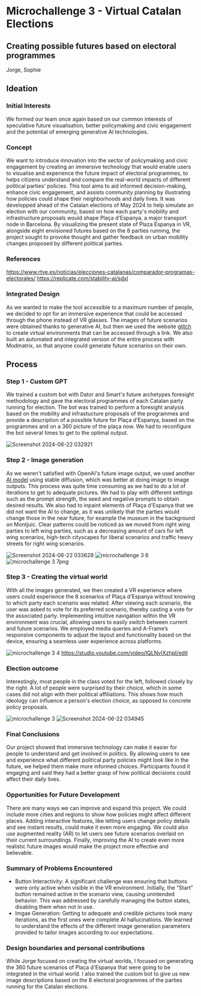 # Microchallenge 3 - Virtual Catalan Elections
## Creating possible futures based on electoral programmes
Jorge, Sophie

## Ideation

### Initial Interests

We formed our team once again based on our common interests of speculative future visualisation, better policymaking and civic engagement and the potential of emerging generative AI technologies.

### Concept

We want to introduce innovation into the sector of policymaking and civic engagement by creating an immersive technology that would enable users to visualise and experience the future impact of electoral programmes, to helps citizens understand and compare the real-world impacts of different political parties' policies. This tool aims to aid informed decision-making, enhance civic engagement, and assists community planning by illustrating how policies could shape their neighborhoods and daily lives. It was developped ahead of the Catalan elections of May 2024 to help simulate an election with our community, based on how each party's mobility and infrastructure proposals would shape Plaça d'Espanya, a major transport node in Barcelona. By visualizing the present state of Plaza Espanya in VR, alongside eight envisioned futures based on the 8 parties running, the project sought to provoke thought and gather feedback on urban mobility changes proposed by different political parties. 

### References

https://www.rtve.es/noticias/elecciones-catalanas/comparador-programas-electorales/ 
https://replicate.com/stability-ai/sdxl 

### Integrated Design
As we wanted to make the tool accessible to a maximum number of people, we decided to opt for an immersive experience that could be accessed through the phone instead of VR glasses. The images of future scenarios were obtained thanks to generative AI, but then we used the website [glitch]([url](https://glitch.com/)) to create virtual environments that can be accessed through a link. We also built an automated and integrated version of the entire process with Modmatrix, so that anyone could generate future scenarios on their own.

## Process

### Step 1 - Custom GPT

We trained a custom bot with Dator and Smart's future archetypes foresight methodology and gave the electoral programmes of each Catalan party running for election. The bot was trained to perform a foresight analysis based on the mobility and infrastucture proposals of the programmes and provide a description of a possible future for Plaça d'Espanya, based on the programmes and on a 360 picture of the plaça now. We had to reconfigure the bot several times to get to the optimal output. 

![Screenshot 2024-06-22 032921](https://github.com/sophma/microchallenge3/assets/147055292/5cf7a247-2222-4ec5-ac0e-a59f0595bc9a)

### Step 2 -  Image generation

As we weren't satisfied with OpenAI's future image output, we used another [AI model]([url](https://huggingface.co/spaces/tonyassi/image-to-image-SDXL)) using stable diffusion, which was better at doing image to image outputs. This process was quite time consuming as we had to do a lot of iterations to get to adequate pictures. We had to play with different settings such as the prompt strength, the seed and negative prompts to obtain desired results. We also had to inpaint elements of Plaça d'Espanya that we did not want the AI to change, as it was unlikely that the parties would change those in the near future, for example the museum in the background on Montjuic. Clear patterns could be noticed as we moved from right wing parties to left wing parties, such as a decreasing amount of cars for left wing scenarios, high-tech cityscapes for liberal scenarios and traffic heavy streets for right wing scenarios.

![Screenshot 2024-06-22 033628](https://github.com/sophma/microchallenge3/assets/147055292/5f78b5ae-c4c5-4f0d-9b47-e2eb081f063c)
![microchallenge 3 6](https://github.com/sophma/microchallenge3/assets/147055292/25e6062b-dff4-401c-acbb-7c40bbf42583)
![microchallenge 3 7png](https://github.com/sophma/microchallenge3/assets/147055292/ab01e523-5834-4e2d-bd14-55dc2597b6d5)

### Step 3 - Creating the virtual world

With all the images generated, we then created a VR experience where users could experience the 8 scenarios of Plaça d'Espanya without knowing to which party each scenario was related. After viewing each scenario, the user was asked to vote for its preferred scenario, thereby casting a vote for the associated party. Implementing intuitive navigation within the VR environment was crucial, allowing users to easily switch between current and future scenarios. We employed media queries and A-Frame’s responsive components to adjust the layout and functionality based on the device, ensuring a seamless user experience across platforms.

![microchallenge 3 4](https://github.com/sophma/microchallenge3/assets/147055292/73ac2769-5397-4815-97af-401321e525d7)
https://studio.youtube.com/video/lQLNvIXzhpI/edit

### Election outcome

Interestingly, most people in the class voted for the left, followed closely by the right. A lot of people were surprised by their choice, which in some cases did not align with their political affiliations. This shows how much ideology can influence a person's election choice, as opposed to concrete policy proposals.

![microchallenge 3](https://github.com/sophma/microchallenge3/assets/147055292/5d7e9be6-d44e-4dea-b293-ca44c7406716)
![Screenshot 2024-06-22 034945](https://github.com/sophma/microchallenge3/assets/147055292/cbfc92f4-2b59-41f4-9ee1-036043a3bfc5)


### Final Conclusions
Our project showed that immersive technology can make it easier for people to understand and get involved in politics. By allowing users to see and experience what different political party policies might look like in the future, we helped them make more informed choices. Participants found it engaging and said they had a better grasp of how political decisions could affect their daily lives.

### Opportunities for Future Development
There are many ways we can improve and expand this project. We could include more cities and regions to show how policies might affect different places. Adding interactive features, like letting users change policy details and see instant results, could make it even more engaging. We could also use augmented reality (AR) to let users see future scenarios overlaid on their current surroundings. Finally, improving the AI to create even more realistic future images would make the project more effective and believable.

### Summary of Problems Encountered
- Button Interactivity: A significant challenge was ensuring that buttons were only active when visible in the VR environment. Initially, the “Start” button remained active in the scenario view, causing unintended behavior. This was addressed by carefully managing the button states, disabling them when not in use.
- Imgae Generation: Getting to adequate and credible pictures took many iterations, as the first ones were complete AI hallucinations. We learned to understand the effects of the different image generation parameters provided to tailor images according to our expectations.

### Design boundaries and personal contributions
While Jorge focused on creating the virtual worlds, I focused on generating the 360 future scenarios of Plaça d'Espanya that were going to be integrated in the virtual world. I also trained the custom bot to give us new image descriptions based on the 8 electoral programmes of the parties running for the Catalan elections.



 
